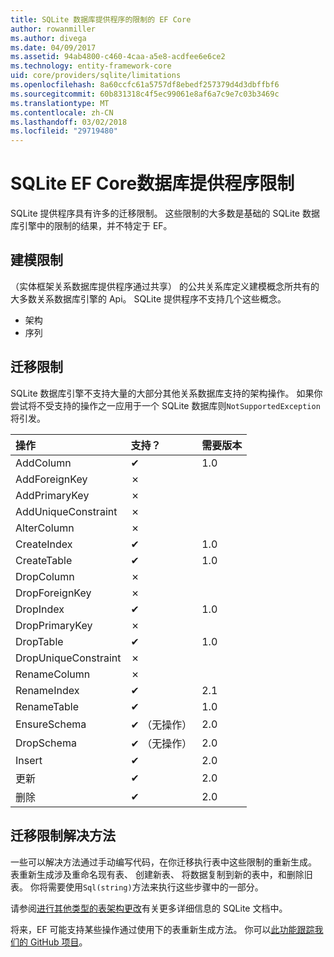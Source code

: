 ```yaml
---
title: SQLite 数据库提供程序的限制的 EF Core
author: rowanmiller
ms.author: divega
ms.date: 04/09/2017
ms.assetid: 94ab4800-c460-4caa-a5e8-acdfee6e6ce2
ms.technology: entity-framework-core
uid: core/providers/sqlite/limitations
ms.openlocfilehash: 8a60ccfc61a5757df8ebedf257379d4d3dbffbf6
ms.sourcegitcommit: 60b831318c4f5ec99061e8af6a7c9e7c03b3469c
ms.translationtype: MT
ms.contentlocale: zh-CN
ms.lasthandoff: 03/02/2018
ms.locfileid: "29719480"
---
```

# <a name="sqlite-ef-core-database-provider-limitations"></a>SQLite EF Core数据库提供程序限制

SQLite 提供程序具有许多的迁移限制。 这些限制的大多数是基础的 SQLite 数据库引擎中的限制的结果，并不特定于 EF。

## <a name="modeling-limitations"></a>建模限制

（实体框架关系数据库提供程序通过共享） 的公共关系库定义建模概念所共有的大多数关系数据库引擎的 Api。 SQLite 提供程序不支持几个这些概念。

* 架构
* 序列

## <a name="migrations-limitations"></a>迁移限制

SQLite 数据库引擎不支持大量的大部分其他关系数据库支持的架构操作。 如果你尝试将不受支持的操作之一应用于一个 SQLite 数据库则`NotSupportedException`将引发。

| 操作            | 支持？ | 需要版本 |
|:---------------------|:-----------|:-----------------|
| AddColumn            | ✔          | 1.0              |
| AddForeignKey        | ✗          |                  |
| AddPrimaryKey        | ✗          |                  |
| AddUniqueConstraint  | ✗          |                  |
| AlterColumn          | ✗          |                  |
| CreateIndex          | ✔          | 1.0              |
| CreateTable          | ✔          | 1.0              |
| DropColumn           | ✗          |                  |
| DropForeignKey       | ✗          |                  |
| DropIndex            | ✔          | 1.0              |
| DropPrimaryKey       | ✗          |                  |
| DropTable            | ✔          | 1.0              |
| DropUniqueConstraint | ✗          |                  |
| RenameColumn         | ✗          |                  |
| RenameIndex          | ✔          | 2.1              |
| RenameTable          | ✔          | 1.0              |
| EnsureSchema         | ✔ （无操作）  | 2.0              |
| DropSchema           | ✔ （无操作）  | 2.0              |
| Insert               | ✔          | 2.0              |
| 更新               | ✔          | 2.0              |
| 删除               | ✔          | 2.0              |

## <a name="migrations-limitations-workaround"></a>迁移限制解决方法

一些可以解决方法通过手动编写代码，在你迁移执行表中这些限制的重新生成。 表重新生成涉及重命名现有表、 创建新表、 将数据复制到新的表中，和删除旧表。 你将需要使用`Sql(string)`方法来执行这些步骤中的一部分。

请参阅[进行其他类型的表架构更改](http://sqlite.org/lang_altertable.html#otheralter)有关更多详细信息的 SQLite 文档中。

将来，EF 可能支持某些操作通过使用下的表重新生成方法。 你可以[此功能跟踪我们的 GitHub 项目](https://github.com/aspnet/EntityFrameworkCore/issues/329)。
